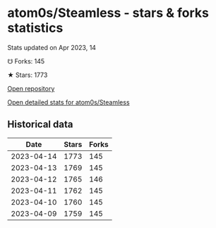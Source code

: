 # atom0s/Steamless - stars & forks statistics

Stats updated on Apr 2023, 14

☋ Forks: 145

★ Stars: 1773

[Open repository](https://github.com/atom0s/Steamless)

[Open detailed stats for atom0s/Steamless](https://reviewgithub.com/rep/atom0s/Steamless)

## Historical data
| Date | Stars | Forks |
|------|-------|-------|
| 2023-04-14 | 1773 | 145 | 
| 2023-04-13 | 1769 | 145 | 
| 2023-04-12 | 1765 | 146 | 
| 2023-04-11 | 1762 | 145 | 
| 2023-04-10 | 1760 | 145 | 
| 2023-04-09 | 1759 | 145 | 

